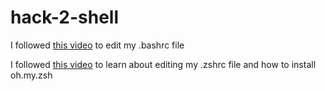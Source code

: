 # hack-2-shell

I followed [this video](https://www.youtube.com/watch?v=vDOVEDl2z84&ab_channel=CoreySchafer) to edit my .bashrc file

I followed [this video](https://www.youtube.com/watch?v=MSPu-lYF-A8&ab_channel=KarlHadwen) to learn about editing my .zshrc file and how to install oh.my.zsh


